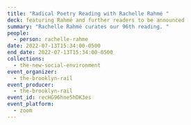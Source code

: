 ```yaml
---
title: "Radical Poetry Reading with Rachelle Rahmé "
deck: featuring Rahmé and further readers to be announced
summary: "Rachelle Rahmé curates our 96th reading. "
people:
  - person: rachelle-rahme
date: 2022-07-13T15:34:00-0500
end_date: 2022-07-13T15:34:00-0500
collections:
  - the-new-social-environment
event_organizer:
  - the-brooklyn-rail
event_producer:
  - the-brooklyn-rail
event_id: recHG96hne5hDK3es
event_platform:
  - zoom
---
```

